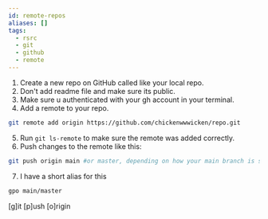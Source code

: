 ```yaml
---
id: remote-repos
aliases: []
tags:
  - rsrc
  - git
  - github
  - remote
---
```


1. Create a new repo on GitHub called like your local repo.
2. Don't add readme file and make sure its public.
3. Make sure u authenticated with your gh account in your terminal.
4. Add a remote to your repo.
```zsh
git remote add origin https://github.com/chickenwwwicken/repo.git
```
5. Run `git ls-remote` to make sure the remote was added correctly.
6. Push changes to the remote like this:
```zsh
git push origin main #or master, depending on how your main branch is set
```
7. I have a short alias for this
```zsh
gpo main/master
```
[g]it [p]ush [o]rigin


